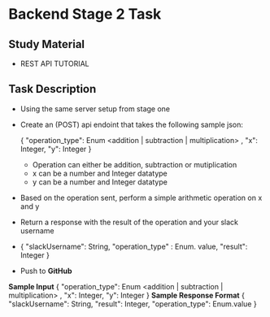 # Backend Stage 2 Task

## Study Material

- REST API TUTORIAL

## Task Description

- Using the same server setup from stage one
- Create an (POST) api endoint that takes the following sample json:
    
     { "operation_type": Enum <addition | subtraction | multiplication> , "x": Integer, "y": Integer }
    
    - Operation can either be addition, subtraction or mutiplication
    - x can be a number and Integer datatype
    - y can be a number and Integer datatype
- Based on the operation sent, perform a simple arithmetic operation on x and y
- Return a response with the result of the operation and your slack username
- { "slackUsername": String, "operation_type" : Enum. value, "result": Integer }
- Push to **GitHub**

**Sample Input** { "operation_type": Enum <addition | subtraction | multiplication> , "x": Integer, "y": Integer }
**Sample Response Format** { "slackUsername": String, "result": Integer, "operation_type": Enum.value }